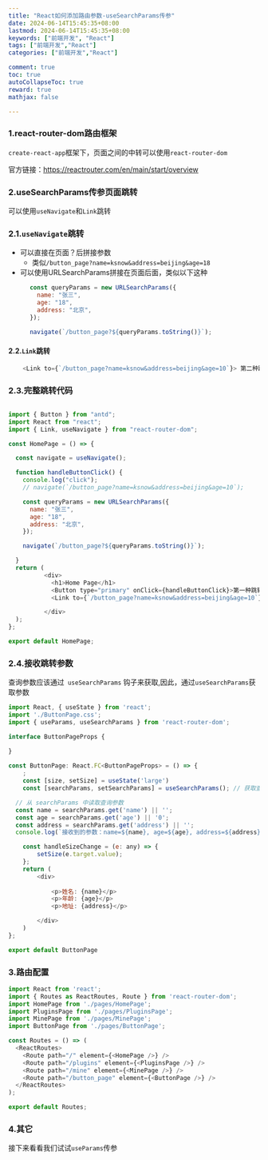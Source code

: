 ```yaml
---
title: "React如何添加路由参数-useSearchParams传参"
date: 2024-06-14T15:45:35+08:00
lastmod: 2024-06-14T15:45:35+08:00
keywords: ["前端开发", "React"]
tags: ["前端开发","React"]
categories: ["前端开发","React"]

comment: true
toc: true
autoCollapseToc: true
reward: true
mathjax: false

---
```


<!--more-->


### 1.react-router-dom路由框架

`create-react-app`框架下，页面之间的中转可以使用`react-router-dom`

官方链接：https://reactrouter.com/en/main/start/overview


### 2.useSearchParams传参页面跳转

可以使用`useNavigate`和`Link`跳转


### 2.1.`useNavigate`跳转
* 可以直接在页面？后拼接参数
  * 类似`/button_page?name=ksnow&address=beijing&age=18`
* 可以使用URLSearchParams拼接在页面后面，类似以下这种
```js
      const queryParams = new URLSearchParams({
        name: "张三",
        age: "18",
        address: "北京",
      });

      navigate(`/button_page?${queryParams.toString()}`);
```

#### 2.2.`Link`跳转

```js
    <Link to={`/button_page?name=ksnow&address=beijing&age=10`}> 第二种跳转页面</Link>
```


### 2.3.完整跳转代码

```js

import { Button } from "antd";
import React from "react";
import { Link, useNavigate } from "react-router-dom";

const HomePage = () => {

  const navigate = useNavigate();

  function handleButtonClick() {
    console.log("click");
    // navigate(`/button_page?name=ksnow&address=beijing&age=10`);

    const queryParams = new URLSearchParams({
      name: "张三",
      age: "18",
      address: "北京",
    });

    navigate(`/button_page?${queryParams.toString()}`);

  }
  return (
          <div>
            <h1>Home Page</h1>
            <Button type="primary" onClick={handleButtonClick}>第一种跳转按钮页面</Button>
            <Link to={`/button_page?name=ksnow&address=beijing&age=10`}> 第二种跳转按钮页面</Link>

          </div>
  );
};

export default HomePage;


```

### 2.4.接收跳转参数

查询参数应该通过` useSearchParams` 钩子来获取,因此，通过`useSearchParams`获取参数


```js
import React, { useState } from 'react';
import './ButtonPage.css';
import { useParams, useSearchParams } from 'react-router-dom';

interface ButtonPageProps {

}
    
const ButtonPage: React.FC<ButtonPageProps> = () => {
    ;
    const [size, setSize] = useState('large')
    const [searchParams, setSearchParams] = useSearchParams(); // 获取查询参数

  // 从 searchParams 中读取查询参数
  const name = searchParams.get('name') || '';
  const age = searchParams.get('age') || '0';
  const address = searchParams.get('address') || '';
  console.log(`接收到的参数：name=${name}, age=${age}, address=${address}`);

    const handleSizeChange = (e: any) => {
        setSize(e.target.value);
    };
    return (
        <div>
       
            <p>姓名: {name}</p>
            <p>年龄: {age}</p>
            <p>地址: {address}</p>

        </div>
    )
};

export default ButtonPage

```

### 3.路由配置

```js
import React from 'react';
import { Routes as ReactRoutes, Route } from 'react-router-dom';
import HomePage from './pages/HomePage';
import PluginsPage from './pages/PluginsPage';
import MinePage from './pages/MinePage';
import ButtonPage from './pages/ButtonPage';

const Routes = () => (
  <ReactRoutes>
    <Route path="/" element={<HomePage />} />
    <Route path="/plugins" element={<PluginsPage />} />
    <Route path="/mine" element={<MinePage />} />
    <Route path="/button_page" element={<ButtonPage />} />
  </ReactRoutes>
);

export default Routes;
```

### 4.其它

接下来看看我们试试`useParams`传参